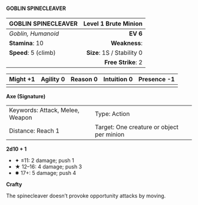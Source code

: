 #### GOBLIN SPINECLEAVER

| GOBLIN SPINECLEAVER  |   **Level 1 Brute Minion** |
| :------------------- | -------------------------: |
| *Goblin, Humanoid*   |                   **EV 6** |
| **Stamina**: 10      |              **Weakness**: |
| **Speed**: 5 (climb) | **Size**: 1S / Stability 0 |
|                      |         **Free Strike**: 2 |

| **Might** +1 | **Agility** 0 | **Reason** 0 | **Intuition** 0 | **Presence** -1 |
| ------------ | ------------- | ------------ | --------------- | --------------- |
|              |               |              |                 |                 |

**Axe (Signature)**

|                                 |                                           |
| :------------------------------ | :---------------------------------------- |
| Keywords: Attack, Melee, Weapon | Type: Action                              |
| Distance: Reach 1               | Target: One creature or object per minion |

**2d10 + 1**

- ✦ ≤11: 2 damage; push 1
- ★ 12–16: 4 damage; push 3
- ✸ 17+: 5 damage; push 4

**Crafty**

The spinecleaver doesn’t provoke opportunity attacks by moving.

